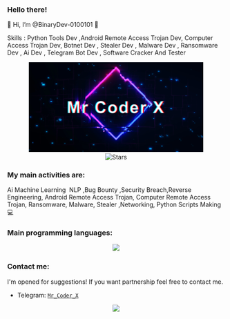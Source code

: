  
 
 ### Hello there! 
👋 Hi, I’m @BinaryDev-0100101 👀 

Skills : Python Tools Dev ,Android Remote Access Trojan Dev, Computer Access Trojan Dev, Botnet Dev , Stealer Dev , Malware Dev , Ransomware Dev , Ai Dev , Telegram Bot Dev , Software Cracker And Tester  

<div align=center style="background-color: transparent;">
	<img style="opacity: 100%;" width="80%" src="coderx.png"/>
</div>
<div align=center style="background-color: transparent;">
	<img alt="Stars" src="https://img.shields.io/github/stars/BinaryDev-0100101?label=stars"/>
</div>
    
### My main activities are:

Ai Machine Learning  NLP ,Bug Bounty ,Security Breach,Reverse Engineering, Android Remote Access Trojan, Computer Remote Access Trojan, Ransomware, Malware, Stealer ,Networking, Python Scripts Making 💻

### Main programming languages:

<div align=center style="background-color: transparent;">
	<img src="https://skillicons.dev/icons?i=c,cpp,cs,java,python,js,html,php"/>
</div>

### Contact me:

I'm opened for suggestions! If you want partnership feel free to contact me.

- Telegram: <a href="https://t.me/Mr_Coder_X">`Mr_Coder_X`</a>

<div align="center" style="background-color: transparent;"><img style="opacity: 100%;" src="https://github-readme-stats.vercel.app/api/top-langs/?username=BinaryDev-0100101&langs_count=4&theme=transparent&bg_color=00000000"/></div>
